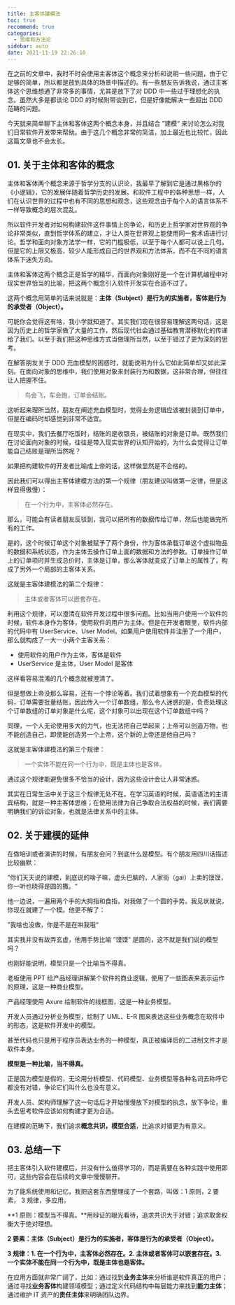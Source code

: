 ```yaml
---
title: 主客体建模法
toc: true
recommend: true
categories: 
  - 思维和方法论
sidebar: auto
date: 2021-11-19 22:26:10
---
```




在之前的文章中，我时不时会使用主客体这个概念来分析和说明一些问题，由于它足够的简单，所以都是放到具体的场景中描述的。有一些朋友告诉我说，通过主客体这个思维想通了非常多的事情，尤其是放下了对 DDD 中一些过于理想化的执念。虽然大多是都谈论 DDD 的时候附带谈到它，但是好像能解决一些超出 DDD 范畴的问题。

今天就来简单聊下主体和客体这两个概念本身，并且结合 ”建模“ 来讨论怎么对我们日常软件开发带来帮助。由于这几个概念非常的简洁，加上最近也比较忙，因此这篇文章也不会太长。

## 01. 关于主体和客体的概念

主体和客体两个概念来源于哲学分支的认识论，我最早了解到它是通过黑格尔的《小逻辑》，它的发展伴随着哲学历史的发展。和软件工程中的各种思想一样，人们在认识世界的过程中也有不同的思想和观念，这些观念由于每个人的语言体系不一样导致概念的层次混乱。

所以软件开发者对如何构建软件这件事情上的争论，和历史上哲学家对世界观的争论非常类似，直到哲学体系的建立，才让人类在世界观上能使用同一套术语进行讨论。哲学和面向对象方法学一样，它的门槛极低，以至于每个人都可以说上几句。但是它的上限又极高，较少人能形成自己的世界观和方法体系，而不在不同的语言体系下迷失方向。

主体和客体这两个概念正是哲学的精华，而面向对象刚好是一个在计算机编程中对现实世界恰当的比喻，把这两个概念引入软件开发实在合适不过了。

这两个概念用简单的话来说就是：**主体（Subject）是行为的实施者，客体是行为的承受者（Object）。** 

可能你会觉得这有啥，我小学就知道了。其实我们现在很容易理解这两句话，这是因为历史上的哲学家做了大量的工作，然后现代社会通过基础教育潜移默化的传递给了我们。以至于我们把这种思维方式当做理所当然，以至于错过了更为深刻的思考。

在解答朋友关于 DDD 充血模型的困惑时，就能说明为什么它如此简单却又如此深刻。在面向对象的思维中，我们使用对象来封装行为和数据，这非常合理，但往往让人把握不住。

> 鸟会飞，车会跑，订单会结账。

这听起来理所当然，朋友在阐述充血模型时，觉得业务逻辑应该被封装到订单中，但是在编码时却感觉到非常不适宜。

在现实中，我们去餐厅吃饭时，结账的是收银员，被结账的对象是订单。既然我们在讨论面向对象的时候，往往是带入现实世界的认知开始的，为什么会觉得让订单能自己结账是理所当然呢？

如果把构建软件的开发者比喻成上帝的话，这样做显然是不合格的。

因此我们可以得出主客体建模方法的第一个规律（朋友建议叫做第一定律，但是这样显得傲慢）：

> 在一个行为中，主客体必然存在。

那么，可能会有读者朋友反驳到，我可以把所有的数据传给订单，然后也能做完所有的工作。

是的，这个时候订单这个对象被赋予了两个身份，作为客体承载订单这个虚拟物品的数据和系统状态，作为主体去操作订单上面的数据和方法的参数。订单操作订单上的订单项时并生成总价时，主体是订单，那么客体就变成了订单上的属性了，构成了另外一个局部的主客体关系。

这就是主客体建模法的第二个规律：

> 主体或者客体可以嵌套存在。

利用这个规律，可以澄清在软件开发过程中很多问题。比如当用户使用一个软件的时候，软件本身作为客体，使用软件的用户为主体。但是在开发者眼里，软件内部的代码中有 UserService、User Model。如果用户使用软件并注册了一个用户，那么就构成了一大一小两个主客关系：

- 使用软件的用户作为主体，客体是软件
- UserService 是主体，User Model 是客体

这样看容易混淆的几个概念就被澄清了。

但是想做上帝没那么容易，还有一个悖论等着。我们试着想象有一个充血模型的代码，订单需要批量结账，因此传入一个订单数组，那么令人迷惑的是，负责处理这个订单数组的订单对象是什么呢，这个对象可以出现在这个订单数组中吗？

同理，一个人无论使用多大的力气，也无法把自己举起来；上帝可以创造万物，也不能创造自己，即使能创造另一个上帝，这个新的上帝还是他自己吗？

这就是主客体建模法的第三个规律：

> 一个实体不能在同一个行为中，既是主体也是客体。

通过这个规律能避免很多不恰当的设计，因为这些设计会让人非常迷惑。

其实在日常生活中关于这三个规律无处不在。在学习英语的时候，英语语法的主谓宾结构，就是一种主客体思维；在使用法律为自己争取合法权益的时候，我们需要明确我们的诉讼对象，也就是法律关系中的主体。

## 02. 关于建模的延伸

在做培训或者演讲的时候，有朋友会问？到底什么是模型。有个朋友用四川话描述比较幽默：

”你们天天说的建模，到底说的啥子嘛，虚头巴脑的，人家街（gai）上卖的馍馍，你一听也晓得是圆的撒。“

他一边说，一遍用两个手的大拇指和食指，对我做了一个圆的手势。我见状就说，你现在就建了一个模。他更不解了：

”我啥也没做，你是不是在哄我哦“

其实我并没有故弄玄虚，他用手势比喻 ”馍馍“ 是圆的，这不就是我们说的模型吗？

也刚好能说明，模型只是一个比喻当不得真。

老板使用 PPT 给产品经理讲解某个软件的商业逻辑，使用了一些图表来表示运作的原理，这是一种商业模型。

产品经理使用 Axure 绘制软件的线框图，这是一种业务模型。

开发人员通过分析业务模型，绘制了 UML、E-R 图来表达这些业务概念在软件中的形态，这是软件开发中的模型。

甚至代码也只是用于程序员表达业务的一种模型，真正被编译后的二进制文件才是软件本身。

**模型是一种比喻，当不得真。**

正是因为模型是假的，无论用分析模型、代码模型、业务模型等各种名词去称呼它都没有对错，争论它们叫什么也没有意义。

开发人员、架构师理解了这一句话后才开始慢慢放下对模型的执念，放下争论，重头去思考软件应该如何构建才更为合适。

在建模的范畴下，我们追求**概念共识，模型合适**，比追求对错更为有意义。

## 03. 总结一下

把主客体引入软件建模后，并没有什么值得学习的，而是需要在各种实践中使用即可，这些内容会在后续的文章中慢慢聊开。

为了能系统使用和记忆，我把这套东西整理成了一个套路，叫做：1 原则，2 要素， 3 规律，多应用。

**1 原则：模型当不得真。**用辩证的眼光看待，追求共识大于对错；追求取舍权衡大于绝对理想。

**2 要素：主体（Subject）是行为的实施者，客体是行为的承受者（Object）。**

**3 规律：1. 在一个行为中，主客体必然存在。2. 主体或者客体可以嵌套存在。3. 一个实体不能在同一个行为中，既是主体也是客体。**

在应用方面就非常广阔了，比如：通过找到**业务主体**来分析谁是软件真正的用户；通过寻找**业务客体**构建领域模型；通过定义代码结构中每层能力来找到**能力主体**；通过维护 IT 资产的**责任主体**来明确团队边界。
